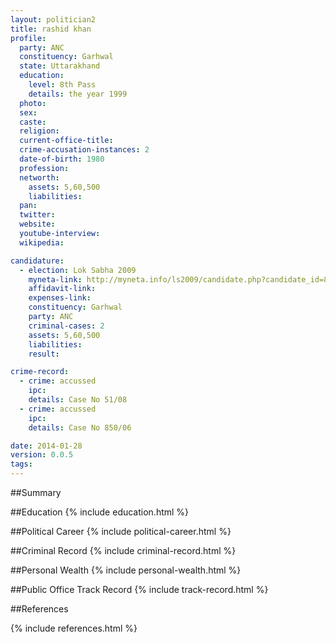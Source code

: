 ```yaml
---
layout: politician2
title: rashid khan
profile: 
  party: ANC
  constituency: Garhwal
  state: Uttarakhand
  education: 
    level: 8th Pass
    details: the year 1999
  photo: 
  sex: 
  caste: 
  religion: 
  current-office-title: 
  crime-accusation-instances: 2
  date-of-birth: 1980
  profession: 
  networth: 
    assets: 5,60,500
    liabilities: 
  pan: 
  twitter: 
  website: 
  youtube-interview: 
  wikipedia: 

candidature: 
  - election: Lok Sabha 2009
    myneta-link: http://myneta.info/ls2009/candidate.php?candidate_id=8249
    affidavit-link: 
    expenses-link: 
    constituency: Garhwal 
    party: ANC
    criminal-cases: 2
    assets: 5,60,500
    liabilities: 
    result:  

crime-record: 
  - crime: accussed
    ipc: 
    details: Case No 51/08 
  - crime: accussed
    ipc: 
    details: Case No 850/06 

date: 2014-01-28
version: 0.0.5
tags: 
---
```

##Summary


##Education
{% include education.html %}


##Political Career
{% include political-career.html %}


##Criminal Record
{% include criminal-record.html %}


##Personal Wealth
{% include personal-wealth.html %}


##Public Office Track Record
{% include track-record.html %}


##References


{% include references.html %}